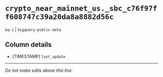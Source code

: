 # `crypto_near_mainnet_us._sbc_c76f97ff608747c39a20da8a8882d56c`
`bq-1` | `bigquery-public-data`

## Column details
* [TIMESTAMP] `last_update`

-------------------------------------------------------------------------------
*Do not make edits above this line.*
